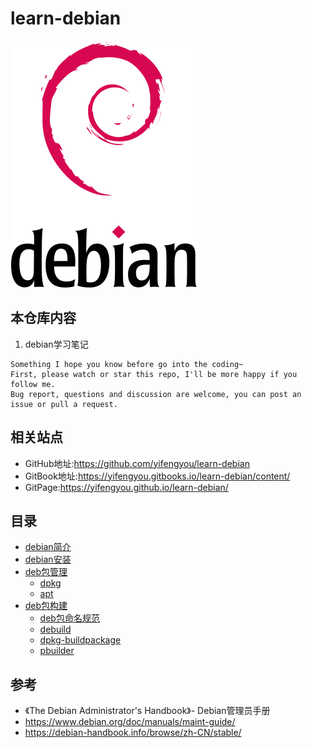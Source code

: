 # learn-debian

![20191210_163338_83](image/20191210_163338_83.png)

## 本仓库内容

1. debian学习笔记

```
Something I hope you know before go into the coding~
First, please watch or star this repo, I'll be more happy if you follow me.
Bug report, questions and discussion are welcome, you can post an issue or pull a request.
```

## 相关站点

* GitHub地址:<https://github.com/yifengyou/learn-debian>
* GitBook地址:<https://yifengyou.gitbooks.io/learn-debian/content/>
* GitPage:<https://yifengyou.github.io/learn-debian/>


## 目录

* [debian简介](docs/debian简介.md)
* [debian安装](docs/debian安装.md)
* [deb包管理](docs/deb包管理.md)
    * [dpkg](docs/deb包管理/dpkg.md)
    * [apt](docs/deb包管理/apt.md)
* [deb包构建](docs/deb包构建.md)
    * [deb包命名规范](docs/deb包构建/deb包命名规范.md)
    * [debuild](docs/deb包构建/debuild.md)
    * [dpkg-buildpackage](docs/deb包构建/dpkg-buildpackage.md)
    * [pbuilder](docs/deb包构建/pbuilder.md)


## 参考

* 《The Debian Administrator's Handbook》- Debian管理员手册
* <https://www.debian.org/doc/manuals/maint-guide/>
* <https://debian-handbook.info/browse/zh-CN/stable/>
